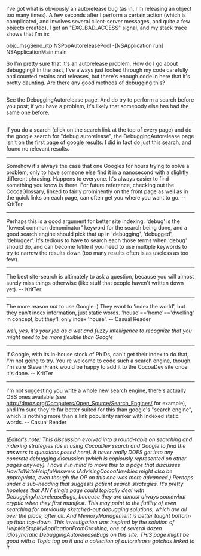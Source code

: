 I've got what is obviously an autorelease bug (as in, I'm releasing an object too many times).  A few seconds after I perform a certain action (which is complicated, and involves several client-server messages, and quite a few objects created), I get an "EXC_BAD_ACCESS" signal, and my stack trace shows that I'm in:

    
objc_msgSend_rtp
NSPopAutoreleasePool
-[NSApplication run]
NSApplicationMain
main


So I'm pretty sure that it's an autorelease problem. How do I go about debugging?  In the past, I've always just looked through my code carefully and counted retains and releases, but there's enough code in here that it's pretty daunting.  Are there any good methods of debugging this?

----

See the DebuggingAutorelease page. And do try to perform a search before you post; if you have a problem, it's likely that somebody else has had the same one before.

----
If you do a search (click on the search link at the top of every page) and do the google search for "debug autorelease", the DebuggingAutorelease page isn't on the first page of google results.  I did in fact do just this search, and found no relevant results.

----
Somehow it's always the case that one Googles for hours trying to solve a problem, only to have someone else find it in a nanosecond with a slightly different phrasing. Happens to everyone. It's always easier to find something you know is there. For future reference, checking out the CocoaGlossary, linked to fairly prominently on the front page as well as in the quick links on each page, can often get you where you want to go. -- KritTer

----

Perhaps this is a good argument for better site indexing. 'debug' is the "lowest common denominator" keyword for the search being done, and a good search engine should pick that up in 'debugging', 'debugged', 'debugger'. It's tedious to have to search each those terms when 'debug' should do, and can become futile if you need to use multiple keywords to try to narrow the results down (too many results often is as useless as too few).

----
The best site-search is ultimately to ask a question, because you will almost surely miss things otherwise (like stuff that people haven't written down yet). -- KritTer

----
The more reason *not* to use Google :) They want to 'index the world', but they can't index information, just static words. 'house'=='home'=='dwelling' in concept, but they'll only index 'house'. -- Casual Reader

*well, yes, it's your job as a wet and fuzzy intelligence to recognize that you might need to be more flexible than Google*

----
If Google, with its in-house stock of Ph Ds, can't get their index to do that, *I'm* not going to try. You're welcome to code such a search engine, though. I'm sure StevenFrank would be happy to add it to the CocoaDev site once it's done. -- KritTer


----
I'm not suggesting you write a whole new search engine, there's actually OSS ones available (see http://dmoz.org/Computers/Open_Source/Search_Engines/ for example), and I'm sure they're far better suited for this than google's "search engine", which is nothing more than a link popularity ranker with indexed static words. -- Casual Reader

----

*(Editor's note: This discussion evolved into a round-table on searching and indexing strategies (as in using CocoaDev search and Google to find the answers to questions posed here). It never really DOES get into any concrete debugging discussion (which is copiously represented on other pages anyway). I have it in mind to move this to a page that discusses HowToWriteHelpfulAnswers (AdvisingCocoaNewbies might also be appropriate, even though the OP on this one was more advanced.) Perhaps under a sub-heading that suggests patient search strategies. It's pretty hopeless that ANY single page could topically deal with DebuggingAutoreleaseBugs, because they are almost always somewhat cryptic when they first manifest. This may point to the futility of even searching for previously sketched-out debugging solutions, which are all over the place, after all. And MemoryManagement is better taught bottom-up than top-down. This investigation was inspired by the solution of HelpMeStopMyApplicationFromCrashing, one of several dozen idiosyncratic DebuggingAutoreleaseBugs on this site. THIS page might be good with a Topic tag on it and a collection of autorelease gotchas linked to it.*
